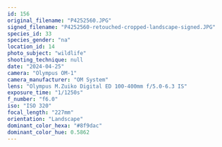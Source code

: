 ```yaml
---
id: 156
original_filename: "P4252560.JPG"
signed_filename: "P4252560-retouched-cropped-landscape-signed.JPG"
species_id: 33
species_gender: "na"
location_id: 14
photo_subject: "wildlife"
shooting_technique: null
date: "2024-04-25"
camera: "Olympus OM-1"
camera_manufacturer: "OM System"
lens: "Olympus M.Zuiko Digital ED 100-400mm f/5.0-6.3 IS"
exposure_time: "1/1250s"
f_number: "f6.0"
iso: "ISO 320"
focal_length: "227mm"
orientation: "Landscape"
dominant_color_hexa: "#8f9dac"
dominant_color_hue: 0.5862
---
```

